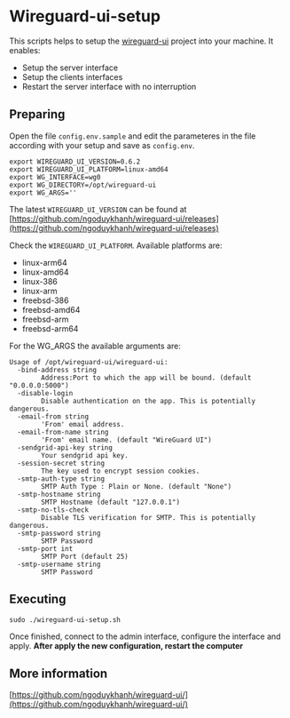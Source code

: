 # Wireguard-ui-setup

This scripts helps to setup the [wireguard-ui](https://github.com/ngoduykhanh/wireguard-ui) project into your machine. It enables:

- Setup the server interface
- Setup the clients interfaces
- Restart the server interface with no interruption

## Preparing

Open the file `config.env.sample` and edit the parameteres in the file according with your setup and save as `config.env`.

```
export WIREGUARD_UI_VERSION=0.6.2
export WIREGUARD_UI_PLATFORM=linux-amd64
export WG_INTERFACE=wg0
export WG_DIRECTORY=/opt/wireguard-ui
export WG_ARGS=''
```

The latest `WIREGUARD_UI_VERSION` can be found at [https://github.com/ngoduykhanh/wireguard-ui/releases](https://github.com/ngoduykhanh/wireguard-ui/releases)

Check the `WIREGUARD_UI_PLATFORM`. Available platforms are:
- linux-arm64
- linux-amd64
- linux-386
- linux-arm
- freebsd-386
- freebsd-amd64
- freebsd-arm
- freebsd-arm64

For the WG_ARGS the available arguments are:

```
Usage of /opt/wireguard-ui/wireguard-ui:
  -bind-address string
    	Address:Port to which the app will be bound. (default "0.0.0.0:5000")
  -disable-login
    	Disable authentication on the app. This is potentially dangerous.
  -email-from string
    	'From' email address.
  -email-from-name string
    	'From' email name. (default "WireGuard UI")
  -sendgrid-api-key string
    	Your sendgrid api key.
  -session-secret string
    	The key used to encrypt session cookies.
  -smtp-auth-type string
    	SMTP Auth Type : Plain or None. (default "None")
  -smtp-hostname string
    	SMTP Hostname (default "127.0.0.1")
  -smtp-no-tls-check
    	Disable TLS verification for SMTP. This is potentially dangerous.
  -smtp-password string
    	SMTP Password
  -smtp-port int
    	SMTP Port (default 25)
  -smtp-username string
    	SMTP Password
```

## Executing

```
sudo ./wireguard-ui-setup.sh
```

Once finished, connect to the admin interface, configure the interface and apply. 
**After apply the new configuration, restart the computer**

## More information

[https://github.com/ngoduykhanh/wireguard-ui/](https://github.com/ngoduykhanh/wireguard-ui/)
